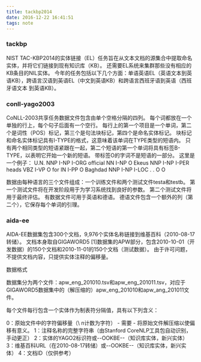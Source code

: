 ```yaml
---
title: tackbp2014
date: 2016-12-22 16:41:51
tags: note
---
```


### tackbp
NIST TAC-KBP2014的实体链接（EL）任务旨在从文本文档的源集合中提取命名实体，并将它们链接到现有知识库（KB）。 还需要EL系统来集群那些没有相应的KB条目的NIL实体。 今年的任务包括以下几个方面：单语英语EL（英语文本到英语KB），跨语言汉语到英语EL（中文到英语KB）和跨语言西班牙语到英语（西班牙语文本 到英语KB）。

### conll-yago2003
CoNLL-2003共享任务数据文件包含由单个空格分隔的四列。 每个词都放在一个单独的行上，每个句子后面有一个空行。 每行上的第一个项目是一个单词，第二个是词性（POS）标记，第三个是句法块标记，第四个是命名实体标记。 块标记和命名实体标记具有I-TYPE的格式，这意味着该单词在TYPE类型的短语内。 只有两个相同类型的短语紧跟在一起，第二个短语的第一个单词将具有标签B-TYPE，以表明它开始一个新的短语。 带标签O的字词不是短语的一部分。 这里是一个例子：
   U.N.         NNP  I-NP  I-ORG 
   official     NN   I-NP  O 
   Ekeus        NNP  I-NP  I-PER 
   heads        VBZ  I-VP  O 
   for          IN   I-PP  O 
   Baghdad      NNP  I-NP  I-LOC 
   .            .    O     O 

数据由每种语言的三个文件组成：一个训练文件和两个测试文件testa和testb。 第一个测试文件将在开发阶段用于为学习系统找到良好的参数。 第二个测试文件将用于最终评估。 有数据文件可用于英语和德语。 德语文件包含一个额外的列（第二个），它保存每个单词的引理。


### aida-ee
AIDA-EE数据集包含300个文档，9,976个实体名称链接到维基百科（2010-08-17转储）。 文档本身取自GIGAWORD5 [1]数据集的APW部分，包含2010-10-01（开发数据）的150个文档和2010-11-01的150个文档（测试数据）。 由于许可问题，不提供文档内容，只提供实体注释的偏移量。

数据格式

数据集分为两个文件：apw_eng_201010.tsv和apw_eng_201011.tsv，对应于GIGAWORD5数据集中的（解压缩的）apw_eng_201010和apw_ang_201011文件。

每个文件每行包含一个实体作为制表符分隔值，具有以下列含义：

0：原始文件中的字符偏移量（\ n计数为字符） - 需要 - 将原始文件解压缩以使偏移有意义。
1：注释名称的完整字符串（由Stanford CoreNLP工具包自动识别，手动更正）
2：实体的YAGO2标识符或--OOKBE--（知识库实体，新兴实体）
3：维基百科URL（在2010-08-17转储）或--OOKBE--（知识库实体，新兴实体）
4：文档ID（仅供参考）
